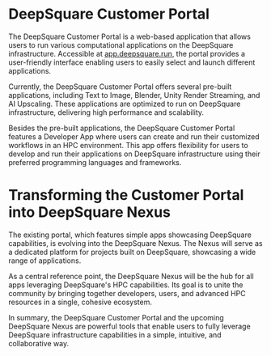 # DeepSquare Customer Portal

The DeepSquare Customer Portal is a web-based application that allows users to run various computational applications on the DeepSquare infrastructure. Accessible at [app.deepsquare.run](app.deepsquare.run), the portal provides a user-friendly interface enabling users to easily select and launch different applications.

Currently, the DeepSquare Customer Portal offers several pre-built applications, including Text to Image, Blender, Unity Render Streaming, and AI Upscaling. These applications are optimized to run on DeepSquare infrastructure, delivering high performance and scalability.

Besides the pre-built applications, the DeepSquare Customer Portal features a Developer App where users can create and run their customized workflows in an HPC environment. This app offers flexibility for users to develop and run their applications on DeepSquare infrastructure using their preferred programming languages and frameworks.

# Transforming the Customer Portal into DeepSquare Nexus

The existing portal, which features simple apps showcasing DeepSquare capabilities, is evolving into the DeepSquare Nexus. The Nexus will serve as a dedicated platform for projects built on DeepSquare, showcasing a wide range of applications.

As a central reference point, the DeepSquare Nexus will be the hub for all apps leveraging DeepSquare's HPC capabilities. Its goal is to unite the community by bringing together developers, users, and advanced HPC resources in a single, cohesive ecosystem.

In summary, the DeepSquare Customer Portal and the upcoming DeepSquare Nexus are powerful tools that enable users to fully leverage DeepSquare infrastructure capabilities in a simple, intuitive, and collaborative way.

